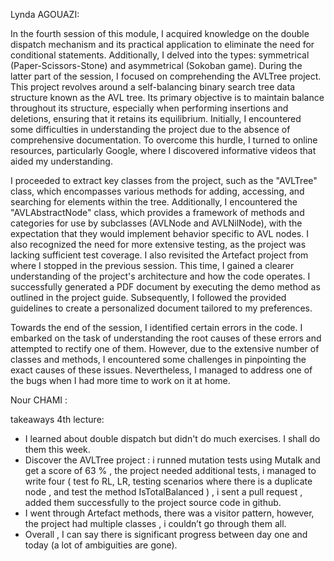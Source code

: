 Lynda AGOUAZI:

In the fourth session of this module, I acquired knowledge on the double dispatch mechanism and its practical application to eliminate the need for conditional statements. Additionally, I delved into the types: symmetrical (Paper-Scissors-Stone) and asymmetrical (Sokoban game).
During the latter part of the session, I focused on comprehending the AVLTree project. This project revolves around a self-balancing binary search tree data structure known as the AVL tree. Its primary objective is to maintain balance throughout its structure, especially when performing insertions and deletions, ensuring that it retains its equilibrium.
Initially, I encountered some difficulties in understanding the project due to the absence of comprehensive documentation. To overcome this hurdle, I turned to online resources, particularly Google, where I discovered informative videos that aided my understanding.

I proceeded to extract key classes from the project, such as the "AVLTree" class, which encompasses various methods for adding, accessing, and searching for elements within the tree. Additionally, I encountered the "AVLAbstractNode" class, which provides a framework of methods and categories for use by subclasses (AVLNode and AVLNilNode), with the expectation that they would implement behavior specific to AVL nodes. I also recognized the need for more extensive testing, as the project was lacking sufficient test coverage.
I also revisited the Artefact project from where I stopped in the previous session. This time, I gained a clearer understanding of the project's architecture and how the code operates. I successfully generated a PDF document by executing the demo method as outlined in the project guide. Subsequently, I followed the provided guidelines to create a personalized document tailored to my preferences.

Towards the end of the session, I identified certain errors in the code. I embarked on the task of understanding the root causes of these errors and attempted to rectify one of them. However, due to the extensive number of classes and methods, I encountered some challenges in pinpointing the exact causes of these issues.
Nevertheless, I managed to address one of the bugs when I had more time to work on it at home.

Nour CHAMI : 

takeaways 4th lecture: 
- I learned about double dispatch but didn't do much exercises. I shall do them this week.
- Discover the AVLTree project : i runned mutation tests using Mutalk and get a score of 63 % , the project needed additional tests, i managed to write four ( test fo RL, LR, testing scenarios where there is a duplicate node , and test the method IsTotalBalanced ) , i sent a pull request , added them successfully to the project source code in github.
- I went through Artefact methods, there was a visitor pattern, however, the project had multiple classes , i couldn’t go through them all.
- Overall , I can say there is significant progress between day one and today (a lot of ambiguities are gone). 
